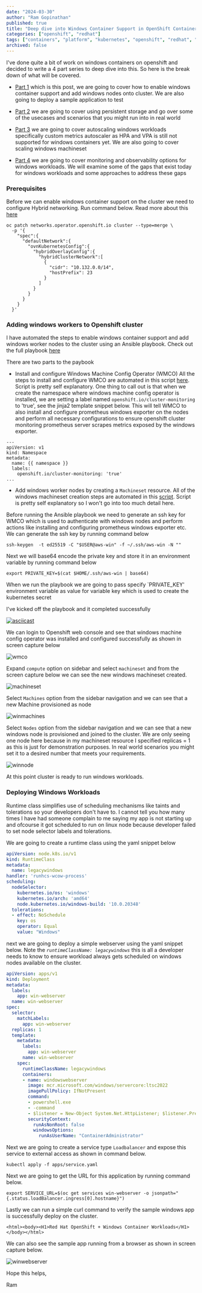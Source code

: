 ```yaml
---
date: "2024-03-30"
author: "Ram Gopinathan"
published: true
title: "Deep dive into Windows Container Support in OpenShift Container Platform"
categories: ["openshift", "redhat"]
tags: ["containers", "platform", "kubernetes", "openshift", "redhat", "windows", "microsoft"]
archived: false
---
```

I've done quite a bit of work on windows containers on openshift and decided to write a 4 part series to deep dive into this. So here is the break down of what will be covered. 

* [Part 1](/windows-container-support-in-ocp-1) which is this post, we are going to cover how to enable windows container support and add windows nodes onto cluster. We are also going to deploy a sample application to test 

* [Part 2]() we are going to cover using persistent storage and go over some of the usecases and scenarios that you might run into in real world

* [Part 3]() we are going to cover autoscaling windows workloads specifically custom metrics autoscaler as HPA and VPA is still not supported for windows containers yet. We are also going to cover scaling windows machineset

* [Part 4]() we are going to cover monitoring and observability options for windows workloads. We will examine some of the gaps that exist today for windows workloads and some approaches to address these gaps

### Prerequisites
Before we can enable windows container support on the cluster we need to configure Hybrid networking. Run command below. Read more about this [here](https://docs.openshift.com/container-platform/4.13/networking/ovn_kubernetes_network_provider/configuring-hybrid-networking.html)

```
oc patch networks.operator.openshift.io cluster --type=merge \
  -p '{
    "spec":{
      "defaultNetwork":{
        "ovnKubernetesConfig":{
          "hybridOverlayConfig":{
            "hybridClusterNetwork":[
              {
                "cidr": "10.132.0.0/14",
                "hostPrefix": 23
              }
            ]
          }
        }
      }
    }
  }'
```

### Adding windows workers to Openshift cluster
I have automated the steps to enable windows container support and add windows worker nodes to the cluster using an Ansible playbook. Check out the full playbook [here](https://github.com/rprakashg-redhat/windemos/tree/main/install)

There are two parts to the paybook

* Install and configure Windows Machine Config Operator (WMCO)
All the steps to install and configure WMCO are automated in this script [here](https://github.com/rprakashg-redhat/windemos/blob/main/install/tasks/enable-wmco.yaml). Script is pretty self explanatory. One thing to call out is that when we create the namespace where windows machine config operator is installed, we are setting a label named `openshift.io/cluster-monitoring` to 'true', see the jinja2 template snippet below. This will tell WMCO to also install and configure prometheus windows exporter on the nodes and perform all necessary configurations to ensure openshift cluster monitoring prometheus server scrapes metrics exposed by the windows exporter.

```
---
apiVersion: v1
kind: Namespace
metadata:
  name: {{ namespace }} 
  labels:
    openshift.io/cluster-monitoring: 'true'
...
```

* Add windows worker nodes by creating a `Machineset` resource.
All of the windows machineset creation steps are automated in this [script](https://github.com/rprakashg-redhat/windemos/blob/main/install/tasks/add-windows-workers.yaml). Script is pretty self explanatory so I won't go into too much detail here.

Before running the Ansible playbook we need to generate an ssh key for WMCO which is used to authenticate with windows nodes and perform actions like installing and configuring prometheus windows exporter etc. We can generate the ssh key by running command below

```
ssh-keygen  -t ed25519 -C "$USER@aws-win" -f ~/.ssh/aws-win -N ""
```

Next we will base64 encode the private key and store it in an environment variable by running command below

```
export PRIVATE_KEY=$(cat $HOME/.ssh/aws-win | base64)
```
When we run the playbook we are going to pass specify `PRIVATE_KEY' environment variable as value for variable key which is used to create the kubernetes secret 

I've kicked off the playbook and it completed successfully

[![asciicast](https://asciinema.org/a/TZpbfk56sqG23U5XDOettN74U.svg)](https://asciinema.org/a/TZpbfk56sqG23U5XDOettN74U)

We can login to Openshift web console and see that windows machine config operator was installed and configured successfully as shown in screen capture below

![wmco](../src/images/wmco.png)

Expand `compute` option on sidebar and select `machineset` and from the screen capture below we can see the new windows machineset created. 

![machineset](../src/images/winmachineset.png)

Select `Machines` option from the sidebar navigation and we can see that a new Machine provisioned as node

![winmachines](../src/images/win-machines.png)

Select `Nodes` option from the sidebar navigation and we can see that a new windows node is provisioned and joined to the cluster. We are only seeing one node here because in my machineset resource I specified replicas = 1 as this is just for demonstration purposes. In real world scenarios you might set it to a desired number that meets your requirements.

![winnode](../src/images/winnodes.png)

At this point cluster is ready to run windows workloads.

### Deploying Windows Workloads
Runtime class simplifies use of scheduling mechanisms like taints and tolerations so your developers don't have to. I cannot tell you how many times I have had someone complain to me saying my app is not starting up and ofcourse it got scheduled to run on linux node because developer failed to set node selector labels and tolerations.

We are going to create a runtime class using the yaml snippet below 

```yaml
apiVersion: node.k8s.io/v1
kind: RuntimeClass
metadata:
  name: legacywindows 
handler: 'runhcs-wcow-process'
scheduling:
  nodeSelector: 
    kubernetes.io/os: 'windows'
    kubernetes.io/arch: 'amd64'
    node.kubernetes.io/windows-build: '10.0.20348'
  tolerations: 
  - effect: NoSchedule
    key: os
    operator: Equal
    value: "Windows"
```

next we are going to deploy a simple webserver using the yaml snippet below. Note the *`runtimeClassName: legacywindows`* this is all a developer needs to know to ensure workload always gets scheduled on windows nodes available on the cluster.

```yaml
apiVersion: apps/v1
kind: Deployment
metadata:
  labels:
    app: win-webserver
  name: win-webserver
spec:
  selector:
    matchLabels:
      app: win-webserver
  replicas: 1
  template:
    metadata:
      labels:
        app: win-webserver
      name: win-webserver
    spec:
      runtimeClassName: legacywindows
      containers:
      - name: windowswebserver
        image: mcr.microsoft.com/windows/servercore:ltsc2022
        imagePullPolicy: IfNotPresent
        command:
        - powershell.exe
        - -command
        - $listener = New-Object System.Net.HttpListener; $listener.Prefixes.Add('http://*:80/'); $listener.Start();Write-Host('Listening at http://*:80/'); while ($listener.IsListening) { $context = $listener.GetContext(); $response = $context.Response; $content='<html><body><H1>Red Hat OpenShift + Windows Container Workloads</H1></body></html>'; $buffer = [System.Text.Encoding]::UTF8.GetBytes($content); $response.ContentLength64 = $buffer.Length; $response.OutputStream.Write($buffer, 0, $buffer.Length); $response.Close(); };
        securityContext:
          runAsNonRoot: false
          windowsOptions:
            runAsUserName: "ContainerAdministrator"
```
Next we are going to create a service type `Loadbalancer` and expose this service to external access as shown in command below.

```
kubectl apply -f apps/service.yaml
```

Next we are going to get the URL for this application by running command below.

```
export SERVICE_URL=$(oc get services win-webserver -o jsonpath="{.status.loadBalancer.ingress[0].hostname}")
```

Lastly we can run a simple curl command to verify the sample windows app is successfully deploy on the cluster.

```
<html><body><H1>Red Hat OpenShift + Windows Container Workloads</H1></body></html>
```

We can also see the sample app running from a browser as shown in screen capture below.

![winwebserver](../src/images/winwebserver.png)

Hope this helps,

Ram
